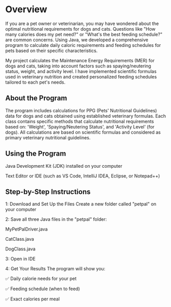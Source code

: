 # Overview
If you are a pet owner or veterinarian, you may have wondered about the optimal nutritional requirements for dogs and cats. Questions like "How many calories does my pet need?" or "What's the best feeding schedule?" are common concerns. Using Java, we developed a comprehensive program to calculate daily caloric requirements and feeding schedules for pets based on their specific characteristics.

My project calculates the Maintenance Energy Requirements (MER) for dogs and cats, taking into account factors such as spaying/neutering status, weight, and activity level. I have implemented scientific formulas used in veterinary nutrition and created personalized feeding schedules tailored to each pet's needs.

## About the Program
The program includes calculations for PPG (Pets' Nutritional Guidelines) data for dogs and cats obtained using established veterinary formulas. Each class contains specific methods that calculate nutritional requirements based on: 'Weight', 'Spaying/Neutering Status', and 'Activity Level' (for dogs). All calculations are based on scientific formulas and considered as primary veterinary nutritional guidelines.

## Using the Program
Java Development Kit (JDK) installed on your computer

Text Editor or IDE (such as VS Code, IntelliJ IDEA, Eclipse, or Notepad++)

## Step-by-Step Instructions
1: Download and Set Up the Files
Create a new folder called "petpal" on your computer

2: Save all three Java files in the "petpal" folder:

  MyPetPalDriver.java
  
  CatClass.java
  
  DogClass.java

3: Open in IDE

 4: Get Your Results
The program will show you:

✅ Daily calorie needs for your pet

✅ Feeding schedule (when to feed)

✅ Exact calories per meal


